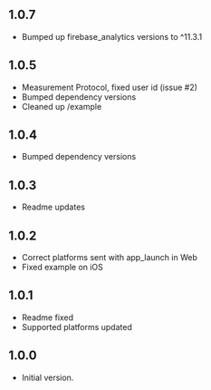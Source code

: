 ## 1.0.7
- Bumped up firebase_analytics versions to ^11.3.1

## 1.0.5
- Measurement Protocol, fixed user id (issue #2)
- Bumped dependency versions
- Cleaned up /example

## 1.0.4
- Bumped dependency versions

## 1.0.3
- Readme updates

## 1.0.2
- Correct platforms sent with app_launch in Web
- Fixed example on iOS

## 1.0.1
- Readme fixed
- Supported platforms updated

## 1.0.0

- Initial version.
